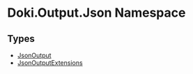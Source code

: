 # Doki.Output.Json Namespace

## Types

- [JsonOutput](Doki.Output.Json.JsonOutput.md)
- [JsonOutputExtensions](Doki.Output.Json.JsonOutputExtensions.md)


